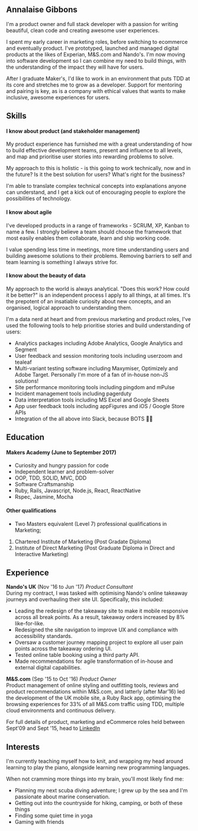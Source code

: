 ## Annalaise Gibbons

I'm a product owner and full stack developer with a passion for writing beautiful, clean code and creating awesome user experiences.

I spent my early career in marketing roles, before switching to ecommerce and eventually product. I've prototyped, launched and managed digital products at the likes of Experian, M&S.com and Nando's. I'm now moving into software development so I can combine my need to build things, with the understanding of the impact they will have for users.

After I graduate Maker's, I'd like to work in an environment that puts TDD at its core and stretches me to grow as a developer. Support for mentoring and pairing is key, as is a company with ethical values that wants to make inclusive, awesome experiences for users.

## Skills

#### I know about product (and stakeholder management)

My product experience has furnished me with a great understanding of how to build effective development teams, present and influence to all levels, and map and prioritise user stories into rewarding problems to solve.

My approach to this is holistic - is this going to work technically, now and in the future? Is it the best solution for users? What's right for the business?

I'm able to translate complex technical concepts into explanations anyone can understand, and I get a kick out of encouraging people to explore the possibilities of technology.

#### I know about agile

I've developed products in a range of frameworks - SCRUM, XP, Kanban to name a few. I strongly believe a team should choose the framework that most easily enables them collaborate, learn and ship working code.

I value spending less time in meetings, more time understanding users and building awesome solutions to their problems. Removing barriers to self and team learning is something I always strive for.

#### I know about the beauty of data

My approach to the world is always analytical. "Does this work? How could it be better?" is an independent process I apply to all things, at all times. It's the prepotent of an insatiable curiosity about new concepts, and an organised, logical approach to understanding them.

I'm a data nerd at heart and from previous marketing and product roles, I've used the following tools to help prioritise stories and build understanding of users:  

- Analytics packages including Adobe Analytics, Google Analytics and Segment
- User feedback and session monitoring tools including userzoom and tealeaf
- Multi-variant testing software including Maxymiser, Optimizely and Adobe Target. Personally I'm more of a fan of in-house non-JS solutions!
- Site performance monitoring tools including pingdom and mPulse
- Incident management tools including pagerduty   
- Data interpretation tools including MS Excel and Google Sheets
- App user feedback tools including appFigures and iOS / Google Store APIs
- Integration of the all above into Slack, because BOTS 🤖😍

## Education

#### Makers Academy (June to September 2017)

- Curiosity and hungry passion for code
- Independent learner and problem-solver
- OOP, TDD, SOLID, MVC, DDD
- Software Craftsmanship
- Ruby, Rails, Javascript, Node.js, React, ReactNative
- Rspec, Jasmine, Mocha

#### Other qualifications

- Two Masters equivalent (Level 7) professional qualifications in Marketing;
1. Chartered Institute of Marketing (Post Gradate Diploma)
2. Institute of Direct Marketing (Post Graduate Diploma in Direct and Interactive Marketing)

## Experience

**Nando's UK** (Nov '16 to Jun '17)
*Product Consultant*   
During my contract, I was tasked with optimising Nando's online takeaway journeys and overhauling their site UI. Specifically, this included:
- Leading the redesign of the takeaway site to make it mobile responsive across all break points. As a result, takeaway orders increased by 8% like-for-like.
- Redesigned the site navigation to improve UX and compliance with accessibility standards.
- Oversaw a customer journey mapping project to explore all user pain points across the takeaway ordering UI.
- Tested online table booking using a third party API.
- Made recommendations for agile transformation of in-house and external digital capabilities.

**M&S.com** (Sep '15 to Oct '16)
*Product Owner*  
Product management of online styling and outfitting tools, reviews and product recommendations within M&S.com, and latterly (after Mar’16) led the development of the UK mobile site, a Ruby Rack app, optimising the browsing experiences for 33% of all M&S.com traffic using TDD, multiple cloud environments and continuous delivery.

For full details of product, marketing and eCommerce roles held between Sept'09 and Sept '15, head to <a href="https://uk.linkedin.com/in/annalaisegibbons">LinkedIn</a>

## Interests
I'm currently teaching myself how to knit, and wrapping my head around learning to play the piano, alongside learning new programming languages.

When not cramming more things into my brain, you'll most likely find me:
- Planning my next scuba diving adventure; I grew up by the sea and I'm passionate about marine conservation.
- Getting out into the countryside for hiking, camping, or both of these things
- Finding some quiet time in yoga
- Gaming with friends
